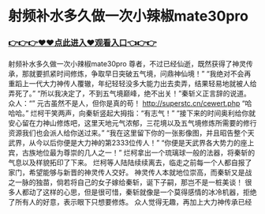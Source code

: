 # 射频补水多久做一次小辣椒mate30pro

### <a href="https://https://github.com/lourv/hair/issues/1">👉👉👉♥♥点此进入♥观看入口👈👉👉</a>

射频补水多久做一次小辣椒mate30pro
 尊者，不过已经仙逝，既然获得了神灵传承，那就要抓紧时间修炼，争取早日突破五气境，问鼎神仙境！”
    “我绝对不会再重蹈上一代大力神传人覆辙，年纪轻轻没多大能力出去卖弄，结果轻易地就被人给弄死了。”
    “所以我决定了，不到五气境巅峰，绝不出关！”秦斩义正言辞的说道。
    众人：“”
    元古虽然不是人，但你是真的苟！
    http://superstc.cn/cewert.php
    “哈哈哈。”
    烂柯干笑两声，向秦斩竖起大拇指：“有志气！”
    “接下来的时间奥利给你就安心留在力神山修炼吧，这里天地元气浓郁，三花境以及五气境修炼所需要的修行资源我们也会派人给你送过来。”
    “我在这里留下你的一张影像图，并且昭告整个天武界，从今以后你便是大力神的第2333位传人！”
    “你便是天武界各大势力的座上宾，古族地位最为尊崇的几人之一！”
    烂柯拿出一个琉璃球一般的法器，将秦斩的气息以及样貌拓印了下来。
    烂柯等人陆陆续续离去，临走之前每一个人都自报了家门，希望能够与新晋的神灵传人交好。
    神灵传人本就地位崇高，而秦斩又是战之一脉的独苗，倘若将自己的女子嫁给秦斩，诞下子嗣，那岂不是一桩美谈！
    很多人都动了这样的心思，但是很可惜，秦斩就像是一个莫得感情的冰冷机器，拒绝了所有人的好意，表示眼下只想要修炼。
    众人觉得无趣，再加上大力神传承已经
